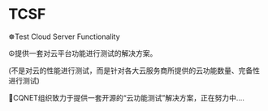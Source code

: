 # TCSF

☸Test Cloud Server Functionality

☮提供一套对云平台功能进行测试的解决方案。

(不是对云的性能进行测试，而是针对各大云服务商所提供的云功能数量、完备性进行测试)

💪CQNET组织致力于提供一套开源的“云功能测试”解决方案，正在努力中....
